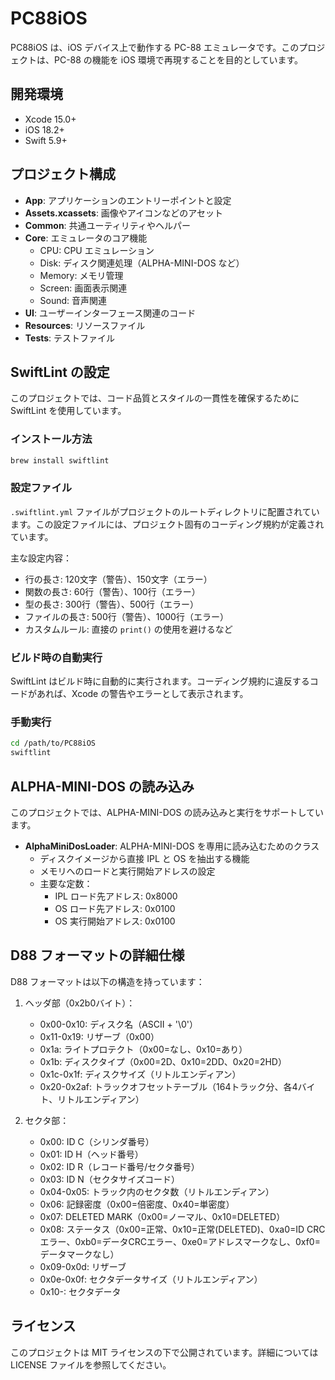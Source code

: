 # PC88iOS

PC88iOS は、iOS デバイス上で動作する PC-88 エミュレータです。このプロジェクトは、PC-88 の機能を iOS 環境で再現することを目的としています。

## 開発環境

- Xcode 15.0+
- iOS 18.2+
- Swift 5.9+

## プロジェクト構成

- **App**: アプリケーションのエントリーポイントと設定
- **Assets.xcassets**: 画像やアイコンなどのアセット
- **Common**: 共通ユーティリティやヘルパー
- **Core**: エミュレータのコア機能
  - CPU: CPU エミュレーション
  - Disk: ディスク関連処理（ALPHA-MINI-DOS など）
  - Memory: メモリ管理
  - Screen: 画面表示関連
  - Sound: 音声関連
- **UI**: ユーザーインターフェース関連のコード
- **Resources**: リソースファイル
- **Tests**: テストファイル

## SwiftLint の設定

このプロジェクトでは、コード品質とスタイルの一貫性を確保するために SwiftLint を使用しています。

### インストール方法

```bash
brew install swiftlint
```

### 設定ファイル

`.swiftlint.yml` ファイルがプロジェクトのルートディレクトリに配置されています。この設定ファイルには、プロジェクト固有のコーディング規約が定義されています。

主な設定内容：
- 行の長さ: 120文字（警告）、150文字（エラー）
- 関数の長さ: 60行（警告）、100行（エラー）
- 型の長さ: 300行（警告）、500行（エラー）
- ファイルの長さ: 500行（警告）、1000行（エラー）
- カスタムルール: 直接の `print()` の使用を避けるなど

### ビルド時の自動実行

SwiftLint はビルド時に自動的に実行されます。コーディング規約に違反するコードがあれば、Xcode の警告やエラーとして表示されます。

### 手動実行

```bash
cd /path/to/PC88iOS
swiftlint
```

## ALPHA-MINI-DOS の読み込み

このプロジェクトでは、ALPHA-MINI-DOS の読み込みと実行をサポートしています。

- **AlphaMiniDosLoader**: ALPHA-MINI-DOS を専用に読み込むためのクラス
  - ディスクイメージから直接 IPL と OS を抽出する機能
  - メモリへのロードと実行開始アドレスの設定
  - 主要な定数：
    - IPL ロード先アドレス: 0x8000
    - OS ロード先アドレス: 0x0100
    - OS 実行開始アドレス: 0x0100

## D88 フォーマットの詳細仕様

D88 フォーマットは以下の構造を持っています：

1. ヘッダ部（0x2b0バイト）：
   - 0x00-0x10: ディスク名（ASCII + '\0'）
   - 0x11-0x19: リザーブ（0x00）
   - 0x1a: ライトプロテクト（0x00=なし、0x10=あり）
   - 0x1b: ディスクタイプ（0x00=2D、0x10=2DD、0x20=2HD）
   - 0x1c-0x1f: ディスクサイズ（リトルエンディアン）
   - 0x20-0x2af: トラックオフセットテーブル（164トラック分、各4バイト、リトルエンディアン）

2. セクタ部：
   - 0x00: ID C（シリンダ番号）
   - 0x01: ID H（ヘッド番号）
   - 0x02: ID R（レコード番号/セクタ番号）
   - 0x03: ID N（セクタサイズコード）
   - 0x04-0x05: トラック内のセクタ数（リトルエンディアン）
   - 0x06: 記録密度（0x00=倍密度、0x40=単密度）
   - 0x07: DELETED MARK（0x00=ノーマル、0x10=DELETED）
   - 0x08: ステータス（0x00=正常、0x10=正常(DELETED)、0xa0=ID CRCエラー、0xb0=データCRCエラー、0xe0=アドレスマークなし、0xf0=データマークなし）
   - 0x09-0x0d: リザーブ
   - 0x0e-0x0f: セクタデータサイズ（リトルエンディアン）
   - 0x10-: セクタデータ

## ライセンス

このプロジェクトは MIT ライセンスの下で公開されています。詳細については LICENSE ファイルを参照してください。
